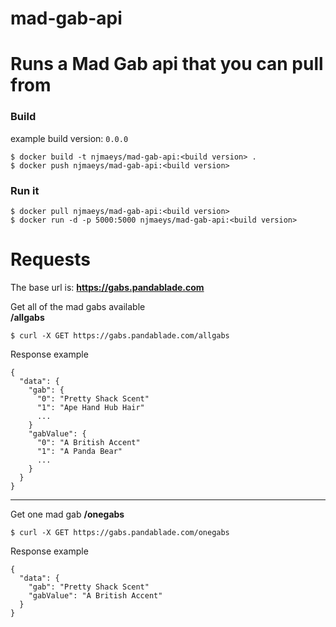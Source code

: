 # mad-gab-api

# Runs a Mad Gab api that you can pull from

### Build
example build version: `0.0.0`
```console
$ docker build -t njmaeys/mad-gab-api:<build version> .
$ docker push njmaeys/mad-gab-api:<build version>
```

### Run it
```console
$ docker pull njmaeys/mad-gab-api:<build version>
$ docker run -d -p 5000:5000 njmaeys/mad-gab-api:<build version>
```

# Requests

The base url is: **https://gabs.pandablade.com**

Get all of the mad gabs available  
**/allgabs**

```console
$ curl -X GET https://gabs.pandablade.com/allgabs
```

Response example
```
{
  "data": {
    "gab": {
      "0": "Pretty Shack Scent"
      "1": "Ape Hand Hub Hair"
      ...
    }
    "gabValue": {
      "0": "A British Accent"
      "1": "A Panda Bear"
      ...
    }
  }
}
```
---
Get one mad gab
**/onegabs**

```console
$ curl -X GET https://gabs.pandablade.com/onegabs
```

Response example
```
{
  "data": {
    "gab": "Pretty Shack Scent"
    "gabValue": "A British Accent"
  }
}
```